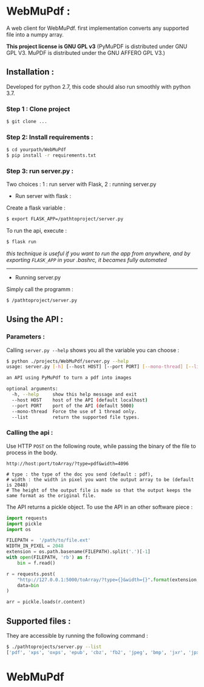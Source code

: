 # WebMuPdf :

A web client for WebMuPdf.
first implementation converts any supported file into a numpy array.


**This project license is GNU GPL v3** (PyMuPDF is distributed under GNU GPL V3. MuPDF is distributed under the GNU AFFERO GPL V3.)

## Installation :

Developed for python 2.7, this code should also run smoothly with python 3.7.

### Step 1 : Clone project
```bash
$ git clone ...
```

### Step 2: Install requirements :
```bash
$ cd yourpath/WebMuPdf
$ pip install -r requirements.txt
```

### Step 3: run server.py : 

Two choices : 1 : run server with Flask, 2 : running server.py

* Run server with flask : 

Create a flask variable :
```bash
$ export FLASK_APP=/pathtoproject/server.py
```
To run the api, execute : 
```bash
$ flask run
```
*this technique is useful if you want to run the app from anywhere, and by exporting `FLASK_APP` in your .bashrc, it becames fully automated*

----

* Running server.py

Simply call the programm : 
```bash
$ /pathtoproject/server.py
```

## Using the API :

### Parameters : 
Calling `server.py --help` shows you all the variable you can choose : 

```bash
$ python ./projects/WebMuPdf/server.py --help
usage: server.py [-h] [--host HOST] [--port PORT] [--mono-thread] [--list]

an API using PyMuPdf to turn a pdf into images

optional arguments:
  -h, --help     show this help message and exit
  --host HOST    host of the API (default localhost)
  --port PORT    port of the API (default 5000)
  --mono-thread  Force the use of 1 thread only.
  --list         return the supported file types.

```

### Calling the api : 

Use HTTP `POST` on the following route, while passing the binary of the file to process in the body.

```
http://host:port/toArray/?type=pdf&width=4096

# type : the type of the doc you send (default : pdf),
# width : the width in pixel you want the output array to be (default is 2048)
# The height of the output file is made so that the output keeps the same format as the original file.
```

The API returns a pickle object. To use the API in an other software piece : 

```python
import requests
import pickle
import os

FILEPATH =  '/path/to/file.ext'
WIDTH_IN_PIXEL = 2048
extension = os.path.basename(FILEPATH).split('.')[-1]
with open(FILEPATH, 'rb') as f:
    bin = f.read()

r = requests.post(
    "http://127.0.0.1:5000/toArray/?type={}&width={}".format(extension, WIDTH_IN_PIXEL),
    data=bin
)

arr = pickle.loads(r.content)
```

## Supported files :
They are accessible by running the following command : 
```bash
$ ./pathtoprojects/server.py --list
['pdf', 'xps', 'oxps', 'epub', 'cbz', 'fb2', 'jpeg', 'bmp', 'jxr', 'jpx', 'gif', 'tiff', 'png', 'pnm', 'pgm', 'pbm', 'ppm', 'pam', 'tga']

```
# WebMuPdf
